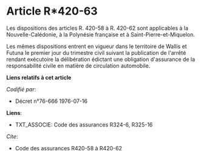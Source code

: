 # Article R*420-63

Les dispositions des articles R. 420-58 à R. 420-62 sont applicables à la Nouvelle-Calédonie, à la Polynésie française et à
Saint-Pierre-et-Miquelon.

Les mêmes dispositions entrent en vigueur dans le territoire de Wallis et Futuna le premier jour du trimestre civil suivant
la publication de l'arrêté rendant exécutoire la délibération édictant une obligation d'assurance de la responsabilité civile
en matière de circulation automobile.

**Liens relatifs à cet article**

_Codifié par_:

  - Décret n°76-666 1976-07-16

**Liens**:

  - TXT_ASSOCIE: Code des assurances R324-6, R325-16

_Cite_:

  - Code des assurances R420-58 à R420-62
